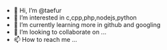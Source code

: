 - 👋 Hi, I’m @taefur
- 👀 I’m interested in c,cpp,php,nodejs,python
- 🌱 I’m currently learning more in github and googling
- 💞️ I’m looking to collaborate on ...
- 📫 How to reach me ...

<!---
taefur/taefur is a ✨ special ✨ repository because its `README.md` (this file) appears on your GitHub profile.
You can click the Preview link to take a look at your changes.
--->

